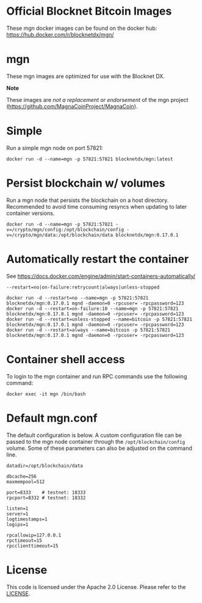 Official Blocknet Bitcoin Images
=================================

These mgn docker images can be found on the docker hub: https://hub.docker.com/r/blocknetdx/mgn/

mgn
========

These mgn images are optimized for use with the Blocknet DX.

**Note**

These images are _not a replacement or endorsement_ of the mgn project (https://github.com/MagnaCoinProject/MagnaCoin).


Simple
======

Run a simple mgn node on port 57821:
```
docker run -d --name=mgn -p 57821:57821 blocknetdx/mgn:latest
```


Persist blockchain w/ volumes
=============================

Run a mgn node that persists the blockchain on a host directory. Recommended to avoid time consuming resyncs when updating to later container versions.
```
docker run -d --name=mgn -p 57821:57821 -v=/crypto/mgn/config:/opt/blockchain/config -v=/crypto/mgn/data:/opt/blockchain/data blocknetdx/mgn:0.17.0.1
```


Automatically restart the container
===================================

See https://docs.docker.com/engine/admin/start-containers-automatically/

`--restart=no|on-failure:retrycount|always|unless-stopped`

```
docker run -d --restart=no --name=mgn -p 57821:57821 blocknetdx/mgn:0.17.0.1 mgnd -daemon=0 -rpcuser= -rpcpassword=123
docker run -d --restart=on-failure:10 --name=mgn -p 57821:57821 blocknetdx/mgn:0.17.0.1 mgnd -daemon=0 -rpcuser= -rpcpassword=123
docker run -d --restart=unless-stopped --name=bitcoin -p 57821:57821 blocknetdx/mgn:0.17.0.1 mgnd -daemon=0 -rpcuser= -rpcpassword=123
docker run -d --restart=always --name=bitcoin -p 57821:57821 blocknetdx/mgn:0.17.0.1 mgnd -daemon=0 -rpcuser= -rpcpassword=123
```


Container shell access
======================

To login to the mgn container and run RPC commands use the following command:
```
docker exec -it mgn /bin/bash
```


Default mgn.conf
=====================

The default configuration is below. A custom configuration file can be passed to the mgn  node container through the `/opt/blockchain/config` volume. Some of these parameters can also be adjusted on the command line.
```
datadir=/opt/blockchain/data

dbcache=256
maxmempool=512

port=8333    # testnet: 18333
rpcport=8332 # testnet: 18332

listen=1
server=1
logtimestamps=1
logips=1

rpcallowip=127.0.0.1
rpctimeout=15
rpcclienttimeout=15
```


License
=======

This code is licensed under the Apache 2.0 License. Please refer to the [LICENSE](https://github.com/BlocknetDX/dockerimages/blob/master/LICENSE).